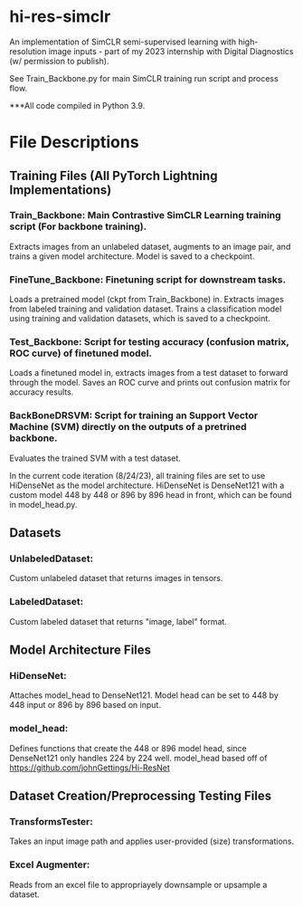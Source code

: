 # hi-res-simclr
An implementation of SimCLR semi-supervised learning with high-resolution image inputs - part of my 2023 internship with Digital Diagnostics (w/ permission to publish).


See Train_Backbone.py for main SimCLR training run script and process flow.



***All code compiled in Python 3.9.

# File Descriptions

## Training Files (All PyTorch Lightning Implementations)

### Train_Backbone: Main Contrastive SimCLR Learning training script (For backbone training).
Extracts images from an unlabeled dataset, augments to an image pair, and trains a given model architecture. Model is saved to a checkpoint.

### FineTune_Backbone: Finetuning script for downstream tasks.
Loads a pretrained model (ckpt from Train_Backbone) in. Extracts images from labeled training and validation dataset. 
Trains a classification model using training and validation datasets, which is saved to a checkpoint. 

### Test_Backbone: Script for testing accuracy (confusion matrix, ROC curve) of finetuned model.
Loads a finetuned model in, extracts images from a test dataset to forward through the model. Saves an ROC curve and prints out confusion matrix for accuracy results.

### BackBoneDRSVM: Script for training an Support Vector Machine (SVM) directly on the outputs of a pretrined backbone.
Evaluates the trained SVM with a test dataset.

In the current code iteration (8/24/23), all training files are set to use HiDenseNet as the model architecture.
HiDenseNet is DenseNet121 with a custom model 448 by 448 or 896 by 896 head in front, which can be found in model_head.py.

## Datasets

### UnlabeledDataset: 
Custom unlabeled dataset that returns images in tensors. 

### LabeledDataset: 
Custom labeled dataset that returns "image, label" format.


## Model Architecture Files


### HiDenseNet: 
Attaches model_head to DenseNet121. Model head can be set to 448 by 448 input or 896 by 896 based on input.

### model_head: 
Defines functions that create the 448 or 896 model head, since DenseNet121 only handles 224 by 224 well.
model_head based off of https://github.com/johnGettings/Hi-ResNet

## Dataset Creation/Preprocessing Testing Files

### TransformsTester: 
Takes an input image path and applies user-provided (size) transformations.  
### Excel Augmenter: 
Reads from an excel file to appropriayely downsample or upsample a dataset.
